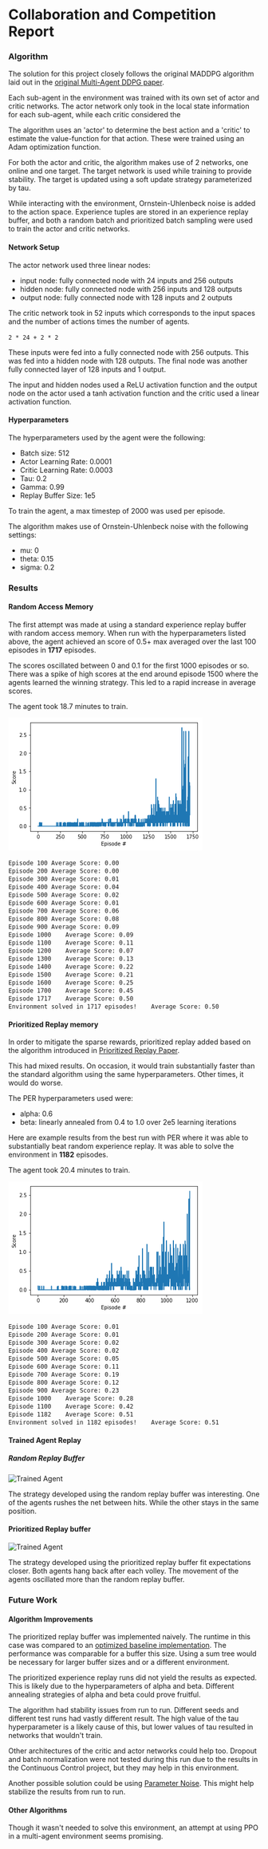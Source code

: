 # Collaboration and Competition Report

### Algorithm

The solution for this project closely follows the original MADDPG algorithm laid out in the [original Multi-Agent DDPG paper](https://arxiv.org/pdf/1706.02275.pdf).

Each sub-agent in the environment was trained with its own set of actor and critic networks. The actor network only took in the local state information for each sub-agent, while each critic considered the

The algorithm uses an 'actor' to determine the best action and a 'critic' to estimate the value-function for that action. These were trained using an Adam optimization function.

For both the actor and critic, the algorithm makes use of 2 networks, one online and one target. The target network is used while training to provide stability. The target is updated using a soft update strategy parameterized by tau.

While interacting with the environment, Ornstein-Uhlenbeck noise is added to the action space. Experience tuples are stored in an experience replay buffer, and both a random batch and prioritized batch sampling were used to train the actor and critic networks.

#### Network Setup

The actor network used three linear nodes:
- input node: fully connected node with 24 inputs and 256 outputs
- hidden node: fully connected node with 256 inputs and 128 outputs
- output node: fully connected node with 128 inputs and 2 outputs

The critic network took in 52 inputs which corresponds to the input spaces and the number of actions times the number of agents.

`2 * 24 + 2 * 2`

These inputs were fed into a fully connected node with 256 outputs. This was fed into a hidden node with 128 outputs. The final node was another fully connected layer of 128 inputs and 1 output.

The input and hidden nodes used a ReLU activation function and the output node on the actor used a tanh activation function and the critic used a linear activation function.

#### Hyperparameters

The hyperparameters used by the agent were the following:
- Batch size: 512
- Actor Learning Rate: 0.0001
- Critic Learning Rate: 0.0003
- Tau: 0.2
- Gamma: 0.99
- Replay Buffer Size: 1e5

To train the agent, a max timestep of 2000 was used per episode.

The algorithm makes use of Ornstein-Uhlenbeck noise with the following settings:
- mu: 0
- theta: 0.15
- sigma: 0.2

### Results

#### Random Access Memory

The first attempt was made at using a standard experience replay buffer with random access memory. When run with the hyperparameters listed above, the agent achieved an score of 0.5+ max averaged over the last 100 episodes in **1717** episodes.

The scores oscillated between 0 and 0.1 for the first 1000 episodes or so. There was a spike of high scores at the end around episode 1500 where the agents learned the winning strategy. This led to a rapid increase in average scores.

The agent took 18.7 minutes to train.

![MADDPG Max Average Score by Episode](assets/random_results.png)
```
Episode 100	Average Score: 0.00
Episode 200	Average Score: 0.00
Episode 300	Average Score: 0.01
Episode 400	Average Score: 0.04
Episode 500	Average Score: 0.02
Episode 600	Average Score: 0.01
Episode 700	Average Score: 0.06
Episode 800	Average Score: 0.08
Episode 900	Average Score: 0.09
Episode 1000	Average Score: 0.09
Episode 1100	Average Score: 0.11
Episode 1200	Average Score: 0.07
Episode 1300	Average Score: 0.13
Episode 1400	Average Score: 0.22
Episode 1500	Average Score: 0.21
Episode 1600	Average Score: 0.25
Episode 1700	Average Score: 0.45
Episode 1717	Average Score: 0.50
Environment solved in 1717 episodes!	Average Score: 0.50
```

#### Prioritized Replay memory

In order to mitigate the sparse rewards, prioritized replay added based on the algorithm introduced in [Prioritized Replay Paper](https://arxiv.org/abs/1511.05952).

This had mixed results. On occasion, it would train substantially faster than the standard algorithm using the same hyperparameters. Other times, it would do worse.

The PER hyperparameters used were:
- alpha: 0.6
- beta: linearly annealed from 0.4 to 1.0 over 2e5 learning iterations

Here are example results from the best run with PER where it was able to substantially beat random experience replay. It was able to solve the environment in **1182** episodes.

The agent took 20.4 minutes to train.

![MADDPG Max Average Score by Episode](assets/PER_results.png)

```
Episode 100	Average Score: 0.01
Episode 200	Average Score: 0.01
Episode 300	Average Score: 0.02
Episode 400	Average Score: 0.02
Episode 500	Average Score: 0.05
Episode 600	Average Score: 0.11
Episode 700	Average Score: 0.19
Episode 800	Average Score: 0.12
Episode 900	Average Score: 0.23
Episode 1000	Average Score: 0.28
Episode 1100	Average Score: 0.42
Episode 1182	Average Score: 0.51
Environment solved in 1182 episodes!	Average Score: 0.51
```

#### Trained Agent Replay

##### Random Replay Buffer

![Trained Agent](assets/Random.gif)

The strategy developed using the random replay buffer was interesting. One of the agents rushes the net between hits. While the other stays in the same position.

#### Prioritized Replay buffer

![Trained Agent](assets/PER.gif)

The strategy developed using the prioritized replay buffer fit expectations closer. Both agents hang back after each volley. The movement of the agents oscillated more than the random replay buffer.

### Future Work

#### Algorithm Improvements

The prioritized replay buffer was implemented naively. The runtime in this case was compared to an [optimized baseline implementation](https://github.com/openai/baselines). The performance was comparable for a buffer this size. Using a sum tree would be necessary for larger buffer sizes and or a different environment.

The prioritized experience replay runs did not yield the results as expected. This is likely due to the hyperparameters of alpha and beta. Different annealing strategies of alpha and beta could prove fruitful.

The algorithm had stability issues from run to run. Different seeds and different test runs had vastly different result. The high value of the tau hyperparameter is a likely cause of this, but lower values of tau resulted in networks that wouldn't train.

Other architectures of the critic and actor networks could help too. Dropout and batch normalization were not tested during this run due to the results in the Continuous Control project, but they may help in this environment.

Another possible solution could be using [Parameter Noise](https://blog.openai.com/better-exploration-with-parameter-noise/). This might help stabilize the results from run to run.

#### Other Algorithms

Though it wasn't needed to solve this environment, an attempt at using PPO in a multi-agent environment seems promising.

